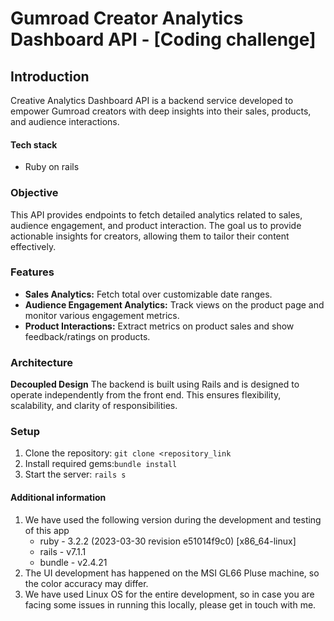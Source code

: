 # Gumroad Creator Analytics Dashboard API - [Coding challenge]

## Introduction

Creative Analytics Dashboard API is a backend service developed to empower Gumroad creators with deep insights into their sales, products, and audience interactions.

#### Tech stack 
- Ruby on rails

### Objective

This API provides endpoints to fetch detailed analytics related to sales, audience engagement, and product interaction. The goal us to provide actionable insights for creators, allowing them to tailor their content effectively.

### Features

- **Sales Analytics:** Fetch total over customizable date ranges.
- **Audience Engagement Analytics:** Track views on the product page and monitor various engagement metrics.
- **Product Interactions:** Extract metrics on product sales and show feedback/ratings on products.

### Architecture

**Decoupled Design**
The backend is built using Rails and is designed to operate independently from the front end. This ensures flexibility, scalability, and clarity of responsibilities.

### Setup

1. Clone the repository: `git clone <repository_link`
2. Install required gems:`bundle install`
3. Start the server: `rails s`


#### Additional information

1. We have used the following version during the development and testing of this app
   - ruby - 3.2.2 (2023-03-30 revision e51014f9c0) [x86_64-linux]
   - rails - v7.1.1
   - bundle - v2.4.21
2. The UI development has happened on the MSI GL66 Pluse machine, so the color accuracy may differ.
3. We have used Linux OS for the entire development, so in case you are facing some issues in running this locally, please get in touch with me.
